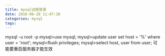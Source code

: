 ```yaml
---
title: mysql远程登录
date: 2016-06-28 11:47:10
categories: mysql
tags:
---
```

mysql -u root -p
mysql>use mysql;
mysql>update user set host = '%' where user = 'root';
mysql>flush privileges;
mysql>select host, user from user;
可能要重启服务器才能生效